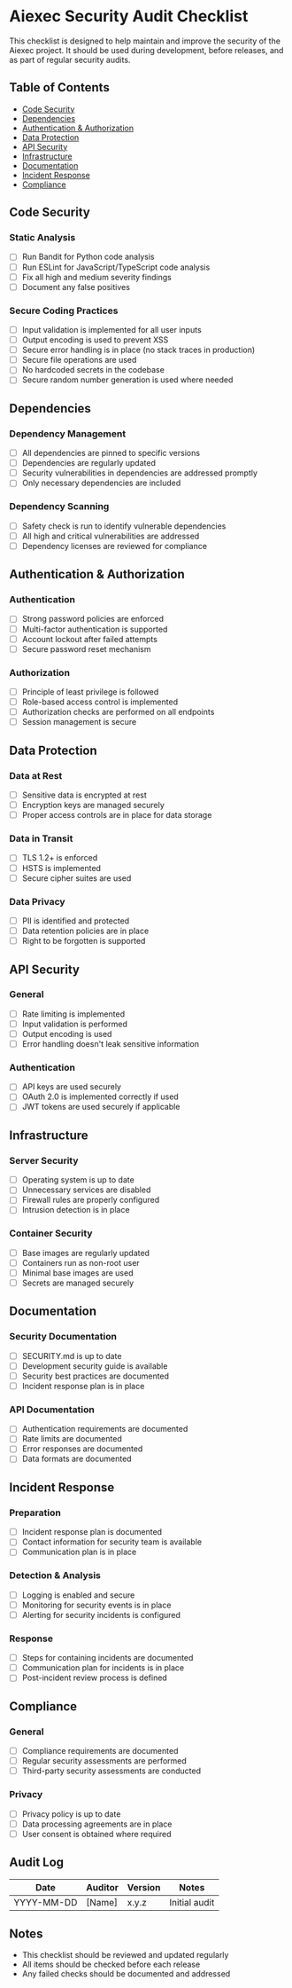 # Aiexec Security Audit Checklist

This checklist is designed to help maintain and improve the security of the Aiexec project. It should be used during development, before releases, and as part of regular security audits.

## Table of Contents
- [Code Security](#code-security)
- [Dependencies](#dependencies)
- [Authentication & Authorization](#authentication--authorization)
- [Data Protection](#data-protection)
- [API Security](#api-security)
- [Infrastructure](#infrastructure)
- [Documentation](#documentation)
- [Incident Response](#incident-response)
- [Compliance](#compliance)

## Code Security

### Static Analysis
- [ ] Run Bandit for Python code analysis
- [ ] Run ESLint for JavaScript/TypeScript code analysis
- [ ] Fix all high and medium severity findings
- [ ] Document any false positives

### Secure Coding Practices
- [ ] Input validation is implemented for all user inputs
- [ ] Output encoding is used to prevent XSS
- [ ] Secure error handling is in place (no stack traces in production)
- [ ] Secure file operations are used
- [ ] No hardcoded secrets in the codebase
- [ ] Secure random number generation is used where needed

## Dependencies

### Dependency Management
- [ ] All dependencies are pinned to specific versions
- [ ] Dependencies are regularly updated
- [ ] Security vulnerabilities in dependencies are addressed promptly
- [ ] Only necessary dependencies are included

### Dependency Scanning
- [ ] Safety check is run to identify vulnerable dependencies
- [ ] All high and critical vulnerabilities are addressed
- [ ] Dependency licenses are reviewed for compliance

## Authentication & Authorization

### Authentication
- [ ] Strong password policies are enforced
- [ ] Multi-factor authentication is supported
- [ ] Account lockout after failed attempts
- [ ] Secure password reset mechanism

### Authorization
- [ ] Principle of least privilege is followed
- [ ] Role-based access control is implemented
- [ ] Authorization checks are performed on all endpoints
- [ ] Session management is secure

## Data Protection

### Data at Rest
- [ ] Sensitive data is encrypted at rest
- [ ] Encryption keys are managed securely
- [ ] Proper access controls are in place for data storage

### Data in Transit
- [ ] TLS 1.2+ is enforced
- [ ] HSTS is implemented
- [ ] Secure cipher suites are used

### Data Privacy
- [ ] PII is identified and protected
- [ ] Data retention policies are in place
- [ ] Right to be forgotten is supported

## API Security

### General
- [ ] Rate limiting is implemented
- [ ] Input validation is performed
- [ ] Output encoding is used
- [ ] Error handling doesn't leak sensitive information

### Authentication
- [ ] API keys are used securely
- [ ] OAuth 2.0 is implemented correctly if used
- [ ] JWT tokens are used securely if applicable

## Infrastructure

### Server Security
- [ ] Operating system is up to date
- [ ] Unnecessary services are disabled
- [ ] Firewall rules are properly configured
- [ ] Intrusion detection is in place

### Container Security
- [ ] Base images are regularly updated
- [ ] Containers run as non-root user
- [ ] Minimal base images are used
- [ ] Secrets are managed securely

## Documentation

### Security Documentation
- [ ] SECURITY.md is up to date
- [ ] Development security guide is available
- [ ] Security best practices are documented
- [ ] Incident response plan is in place

### API Documentation
- [ ] Authentication requirements are documented
- [ ] Rate limits are documented
- [ ] Error responses are documented
- [ ] Data formats are documented

## Incident Response

### Preparation
- [ ] Incident response plan is documented
- [ ] Contact information for security team is available
- [ ] Communication plan is in place

### Detection & Analysis
- [ ] Logging is enabled and secure
- [ ] Monitoring for security events is in place
- [ ] Alerting for security incidents is configured

### Response
- [ ] Steps for containing incidents are documented
- [ ] Communication plan for incidents is in place
- [ ] Post-incident review process is defined

## Compliance

### General
- [ ] Compliance requirements are documented
- [ ] Regular security assessments are performed
- [ ] Third-party security assessments are conducted

### Privacy
- [ ] Privacy policy is up to date
- [ ] Data processing agreements are in place
- [ ] User consent is obtained where required

## Audit Log

| Date       | Auditor     | Version | Notes |
|------------|-------------|---------|-------|
| YYYY-MM-DD | [Name]      | x.y.z   | Initial audit |

## Notes

- This checklist should be reviewed and updated regularly
- All items should be checked before each release
- Any failed checks should be documented and addressed
